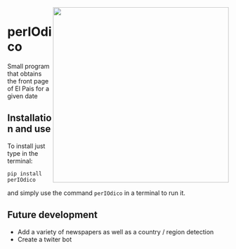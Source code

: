 <img src="https://raw.githubusercontent.com/jtl125/perIOdico/master/main_logo.png" width="400" align="right">

# perIOdico
Small program that obtains the front page of El Pais for a given date

## Installation and use

To install just type in the terminal:

```
pip install perIOdico
```

and simply use the command `perIOdico` in a terminal to run it.

## Future development

- Add a variety of newspapers as well as a country / region detection
- Create a twiter bot
